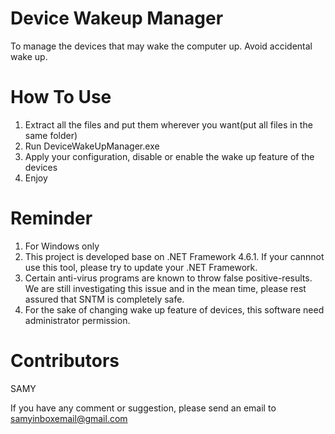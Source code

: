 # Device Wakeup Manager
To manage the devices that may wake the computer up.
Avoid accidental wake up.

# How To Use
1. Extract all the files and put them wherever you want(put all files in the same folder)
2. Run DeviceWakeUpManager.exe
3. Apply your configuration, disable or enable the wake up feature of the devices
4. Enjoy

# Reminder
1. For Windows only
2. This project is developed base on .NET Framework 4.6.1. If your cannnot use this tool, please try to update your .NET Framework.
3. Certain anti-virus programs are known to throw false positive-results. We are still investigating this issue and in the mean time, please rest assured that SNTM is completely safe.
4. For the sake of changing wake up feature of devices, this software need administrator permission.

# Contributors
SAMY

If you have any comment or suggestion, please send an email to samyinboxemail@gmail.com

